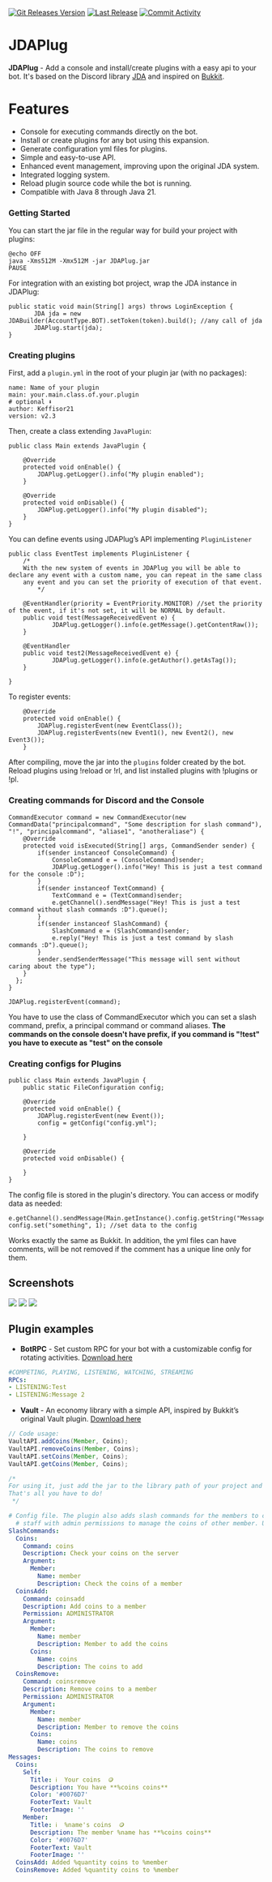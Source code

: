 [![Git Releases Version](https://img.shields.io/github/release/Keffisor/JDAPlug)](https://github.com/Keffisor/JDAPlug/releases)
[![Last Release](https://img.shields.io/github/release-date/Keffisor/JDAPlug)](https://github.com/Keffisor/JDAPlug/releases)
[![Commit Activity](https://img.shields.io/github/commit-activity/m/Keffisor/JDAPlug)](https://github.com/Keffisor/JDAPlug/commits/master)
<br>
# JDAPlug
**JDAPlug** - Add a console and install/create plugins with a easy api to your bot. It's based on the Discord library [JDA](https://github.com/DV8FromTheWorld/JDA) and inspired on [Bukkit](https://dev.bukkit.org/).

# Features
- Console for executing commands directly on the bot.
- Install or create plugins for any bot using this expansion.
- Generate configuration yml files for plugins.
- Simple and easy-to-use API.
- Enhanced event management, improving upon the original JDA system.
- Integrated logging system.
- Reload plugin source code while the bot is running.
- Compatible with Java 8 through Java 21.

### Getting Started
You can start the jar file in the regular way for build your project with plugins:
```
@echo OFF
java -Xms512M -Xmx512M -jar JDAPlug.jar
PAUSE
```
For integration with an existing bot project, wrap the JDA instance in JDAPlug:
```
public static void main(String[] args) throws LoginException {
       JDA jda = new JDABuilder(AccountType.BOT).setToken(token).build(); //any call of jda
       JDAPlug.start(jda);  
}
```

### Creating plugins 
First, add a ``plugin.yml`` in the root of your plugin jar (with no packages):
```
name: Name of your plugin
main: your.main.class.of.your.plugin
# optional ⬇
author: Keffisor21
version: v2.3
```
Then, create a class extending ``JavaPlugin``:
```
public class Main extends JavaPlugin {

	@Override
	protected void onEnable() {
		JDAPlug.getLogger().info("My plugin enabled");
	}
	
	@Override
	protected void onDisable() {
		JDAPlug.getLogger().info("My plugin disabled");
	}
}
```
You can define events using JDAPlug’s API implementing ``PluginListener``
```
public class EventTest implements PluginListener {
	/*
	With the new system of events in JDAPlug you will be able to declare any event with a custom name, you can repeat in the same class
	any event and you can set the priority of execution of that event.
        */
	
	@EventHandler(priority = EventPriority.MONITOR) //set the priority of the event, if it's not set, it will be NORMAL by default.
  	public void test(MessageReceivedEvent e) {
            JDAPlug.getLogger().info(e.getMessage().getContentRaw());
  	}

	@EventHandler
	public void test2(MessageReceivedEvent e) {
            JDAPlug.getLogger().info(e.getAuthor().getAsTag());
	}

}
```
To register events:
```
    @Override
	protected void onEnable() {
		JDAPlug.registerEvent(new EventClass());
		JDAPlug.registerEvents(new Event1(), new Event2(), new Event3());
	}
```
After compiling, move the jar into the ``plugins`` folder created by the bot. Reload plugins using !reload or !rl, and list installed plugins with !plugins or !pl.

### Creating commands for Discord and the Console
```
CommandExecutor command = new CommandExecutor(new CommandData("principalcommand", "Some description for slash command"), "!", "principalcommand", "aliase1", "anotheraliase") {
	@Override
	protected void isExecuted(String[] args, CommandSender sender) {
		if(sender instanceof ConsoleCommand) {
			ConsoleCommand e = (ConsoleCommand)sender;
			JDAPlug.getLogger().info("Hey! This is just a test command for the console :D");
		}
		if(sender instanceof TextCommand) {
			TextCommand e = (TextCommand)sender;
			e.getChannel().sendMessage("Hey! This is just a test command without slash commands :D").queue();
		}
		if(sender instanceof SlashCommand) {
			SlashCommand e = (SlashCommand)sender;
			e.reply("Hey! This is just a test command by slash commands :D").queue();
		}
		sender.sendSenderMessage("This message will sent without caring about the type");
	}
  }; 
}

JDAPlug.registerEvent(command);
```
You have to use the class of CommandExecutor which you can set a slash command, prefix, a principal command or command aliases.
**The commands on the console doesn't have prefix, if you command is "!test" you have to execute as "test" on the console**

### Creating configs for Plugins
```
public class Main extends JavaPlugin {
	public static FileConfiguration config;
	
	@Override
	protected void onEnable() {
		JDAPlug.registerEvent(new Event());		
		config = getConfig("config.yml");
 		
	}
	
	@Override
	protected void onDisable() {
		
	}
}
```
The config file is stored in the plugin's directory. You can access or modify data as needed:
```
e.getChannel().sendMessage(Main.getInstance().config.getString("Message.NoPermission")).queue(); 
config.set("something", 1); //set data to the config
```
Works exactly the same as Bukkit. In addition, the yml files can have comments, will be not removed if the comment has a unique line only for them.
<h2><strong>Screenshots</strong></h2>
<img src="https://i.imgur.com/ftzRALM.png">
<img src="https://i.imgur.com/SCTW9Cu.png">
<img src="https://i.imgur.com/ZyRzR6f.png">
<h2><strong>Plugin examples</strong></h2>

- <strong>BotRPC</strong> - Set custom RPC for your bot with a customizable config for rotating activities. <a href="https://keffisor21.com/jdaplug/BotRPC/BotRPC.jar" rel="nofollow">Download here</a>  
``` Config.yml file
#COMPETING, PLAYING, LISTENING, WATCHING, STREAMING
RPCs:
- LISTENING:Test
- LISTENING:Message 2
```

- <strong>Vault</strong> - An economy library with a simple API, inspired by Bukkit’s original Vault plugin. <a href="https://keffisor21.com/jdaplug/Vault/Vault.jar" rel="nofollow">Download here</a>
```java
// Code usage:
VaultAPI.addCoins(Member, Coins);
VaultAPI.removeCoins(Member, Coins);
VaultAPI.setCoins(Member, Coins);
VaultAPI.getCoins(Member, Coins);

/*
For using it, just add the jar to the library path of your project and install the plugin in your plugins folder.
That's all you have to do!   
 */
```
```yaml
# Config file. The plugin also adds slash commands for the members to check their coins or the 
  # staff with admin permissions to manage the coins of other member. Uses SQLite as a db.
SlashCommands:
  Coins:
    Command: coins
    Description: Check your coins on the server
    Argument:
      Member:
        Name: member
        Description: Check the coins of a member
  CoinsAdd:
    Command: coinsadd
    Description: Add coins to a member
    Permission: ADMINISTRATOR
    Argument:
      Member:
        Name: member
        Description: Member to add the coins
      Coins:
        Name: coins
        Description: The coins to add
  CoinsRemove:
    Command: coinsremove
    Description: Remove coins to a member
    Permission: ADMINISTRATOR
    Argument:
      Member:
        Name: member
        Description: Member to remove the coins
      Coins:
        Name: coins
        Description: The coins to remove
Messages:
  Coins:
    Self:
      Title: ℹ️  Your coins  🪙
      Description: You have **%coins coins**
      Color: '#0076D7'
      FooterText: Vault
      FooterImage: ''
    Member:
      Title: ℹ️  %name's coins  🪙
      Description: The member %name has **%coins coins**
      Color: '#0076D7'
      FooterText: Vault
      FooterImage: ''
  CoinsAdd: Added %quantity coins to %member
  CoinsRemove: Added %quantity coins to %member
  
```

<br>
<br>
<br>
